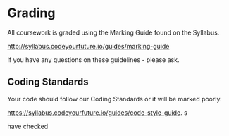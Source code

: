 <!--
Do not edit this file.
Make a change to the template and then pull changes
https://github.com/CodeYourFuture/CYF-Coursework-Template
-->

# Grading

All coursework is graded using the Marking Guide found on the Syllabus.

http://syllabus.codeyourfuture.io/guides/marking-guide

If you have any questions on these guidelines - please ask.

## Coding Standards

Your code should follow our Coding Standards or it will be marked poorly.

https://syllabus.codeyourfuture.io/guides/code-style-guide. s

have checked
